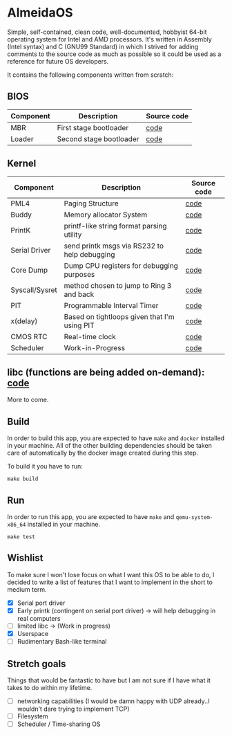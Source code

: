 # AlmeidaOS


Simple, self-contained, clean code, well-documented, hobbyist 64-bit operating system for Intel and AMD processors. It's written in Assembly (Intel syntax) and C (GNU99 Standard) in which I strived for adding comments to the source code as much as possible so it could be used as a reference for future OS developers.

It contains the following components written from scratch:

## BIOS
| Component | Description | Source code |
| --- | ----------- | ----------- |
| MBR | First stage bootloader | [code](src/boot/mbr.asm) |
| Loader | Second stage bootloader | [code](src/boot/loader.asm) |


## Kernel
| Component | Description | Source code |
| --- | ----------- | ----------- |
| PML4 | Paging Structure | [code](src/kernel/mm/page.c) |
| Buddy | Memory allocator System | [code](src/kernel/mm/buddy.c) |
| PrintK | printf-like string format parsing utility | [code](src/kernel/lib/printk.c) |
| Serial Driver | send printk msgs via RS232 to help debugging | [code](src/kernel/device/serial.c) |
| Core Dump | Dump CPU registers for debugging purposes  | [code](src/kernel/debug/coredump.c) |
| Syscall/Sysret | method chosen to jump to Ring 3 and back | [code](src/kernel/syscall) |
| PIT | Programmable Interval Timer | [code](src/kernel/arch/pit.c) |
| x(delay) | Based on tightloops given that I'm using PIT | [code](src/kernel/time/delay.c) |
| CMOS RTC | Real-time clock | [code](src/kernel/arch/cmos.c) |
| Scheduler | Work-in-Progress | [code](src/kernel/task/scheduler.c) |

## libc (functions are being added on-demand):  [code](src/libc)


More to come.

## Build
In order to build this app, you are expected to have `make` and `docker` installed in your machine. All of the other building dependencies should be taken care of automatically by the docker image created during this step.

To build it you have to run:

```{shell}
make build
```

## Run
In order to run this app, you are expected to have `make` and `qemu-system-x86_64` installed in your machine.

```{shell}
make test
```

## Wishlist
To make sure I won't lose focus on what I want this OS to be able to do, I decided to write a list of features
that I want to implement in the short to medium term.

- [X] Serial port driver
- [X] Early printk (contingent on serial port driver) -> will help debugging in real computers
- [ ] limited libc -> (Work in progress)
- [X] Userspace
- [ ] Rudimentary Bash-like terminal

## Stretch goals
Things that would be fantastic to have but I am not sure if I have what it takes to do within my lifetime.

- [ ] networking capabilities (I would be damn happy with UDP already..I wouldn't dare trying to implement TCP)
- [ ] Filesystem
- [ ] Scheduler / Time-sharing OS
